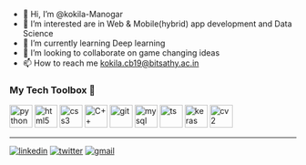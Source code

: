 - 👋 Hi, I’m @kokila-Manogar
- 👀 I’m interested are in Web & Mobile(hybrid) app development and Data Science
- 🌱 I’m currently learning Deep learning 
- 💞️ I’m looking to collaborate on game changing ideas
- 📫 How to reach me kokila.cb19@bitsathy.ac.in

<!---
kokila-Manogar/kokila-Manogar is a ✨ special ✨ repository because its `README.md` (this file) appears on your GitHub profile.
You can click the Preview link to take a look at your changes.
--->
### My Tech Toolbox 🧰

<p align="left">
<img src="https://cdn3.iconfinder.com/data/icons/logos-and-brands-adobe/512/267_Python-512.png" alt="python" width="40" height="40"/> 
<img src="https://upload.wikimedia.org/wikipedia/commons/thumb/6/61/HTML5_logo_and_wordmark.svg/512px-HTML5_logo_and_wordmark.svg.png" alt="html5" height="40"/> 
<img src="https://upload.wikimedia.org/wikipedia/commons/thumb/d/d5/CSS3_logo_and_wordmark.svg/1200px-CSS3_logo_and_wordmark.svg.png" alt="css3" height="40"/> 
<img src="https://i.pinimg.com/originals/99/f8/87/99f887833c475448723d3c9ac16c179b.png" alt="C++" width="40" height="40"/> 
<img src="https://www.vectorlogo.zone/logos/git-scm/git-scm-icon.svg" alt="git" width="40" height="40"/> 
<img src="https://i.pinimg.com/originals/50/f1/58/50f1582a95bdac10f1c3fa295c8b947b.png" alt="mysql" width="40" height="40"/>
<img src="https://img.shields.io/badge/--black?style=for-the-badge&amp;logo=tensorflow" alt="ts" width="40" height="40"/>
<img src="https://img.shields.io/badge/--black?style=for-the-badge&amp;logo=keras" alt="keras" width="40" height="40"/> 
<img src="https://img.shields.io/badge/--black?style=for-the-badge&amp;logo=opencv" alt="cv2" width="40" height="40"/>
</p>

<hr>

<td style="text-align:center">
<a href="https://www.linkedin.com/in/kokila-m-97b8531a9/">
<img src="https://img.shields.io/badge/--black?style=for-the-badge&amp;logo=linkedin" alt="linkedin"></a> 
<a href="https://twitter.com/Kokila024"><img src="https://img.shields.io/badge/--black?style=for-the-badge&amp;logo=twitter" alt="twitter"></a> 
<a href="mailto:kokila.cb19@bitsathy.ac.inm"><img src="https://img.shields.io/badge/--black?style=for-the-badge&amp;logo=gmail" alt="gmail"></a> 



